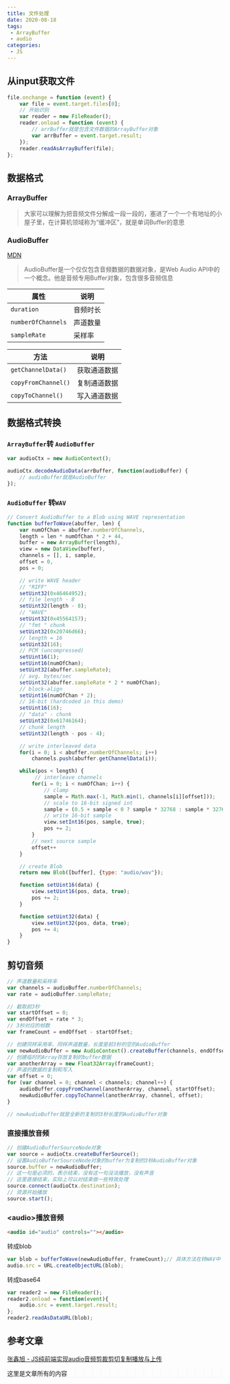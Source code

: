 ```yaml
---
title: 文件处理
date: 2020-08-18
tags:
 - ArrayBuffer
 - audio
categories: 
 - JS
---
```


## 从input获取文件

```js
file.onchange = function (event) {
    var file = event.target.files[0];
    // 开始识别
    var reader = new FileReader();
    reader.onload = function (event) {
        // arrBuffer就是包含文件数据的ArrayBuffer对象
        var arrBuffer = event.target.result;
    });
    reader.readAsArrayBuffer(file);
};
```

## 数据格式

### ArrayBuffer

> 大家可以理解为把音频文件分解成一段一段的，塞进了一个一个有地址的小屋子里，在计算机领域称为“缓冲区”，就是单词Buffer的意思

### AudioBuffer

[MDN](https://developer.mozilla.org/en-US/docs/Web/API/AudioBuffer)

> AudioBuffer是一个仅仅包含音频数据的数据对象，是Web Audio API中的一个概念。他是音频专用Buffer对象，包含很多音频信息

| 属性               | 说明     |
| ------------------ | -------- |
| `duration`         | 音频时长 |
| `numberOfChannels` | 声道数量 |
| `sampleRate`       | 采样率   |

| 方法                | 说明         |
| ------------------- | ------------ |
| `getChannelData()`  | 获取通道数据 |
| `copyFromChannel()` | 复制通道数据 |
| `copyToChannel()`   | 写入通道数据 |

## 数据格式转换

### `ArrayBuffer`转 `AudioBuffer`

```js
var audioCtx = new AudioContext();

audioCtx.decodeAudioData(arrBuffer, function(audioBuffer) {
    // audioBuffer就是AudioBuffer
});
```

### `AudioBuffer` 转`WAV`

```js
// Convert AudioBuffer to a Blob using WAVE representation
function bufferToWave(abuffer, len) {
    var numOfChan = abuffer.numberOfChannels,
    length = len * numOfChan * 2 + 44,
    buffer = new ArrayBuffer(length),
    view = new DataView(buffer),
    channels = [], i, sample,
    offset = 0,
    pos = 0;

    // write WAVE header
    // "RIFF"
    setUint32(0x46464952);
    // file length - 8                      
    setUint32(length - 8);
    // "WAVE"                     
    setUint32(0x45564157);
    // "fmt " chunk
    setUint32(0x20746d66);  
    // length = 16                       
    setUint32(16);  
    // PCM (uncompressed)                               
    setUint16(1); 
    setUint16(numOfChan);
    setUint32(abuffer.sampleRate);
    // avg. bytes/sec
    setUint32(abuffer.sampleRate * 2 * numOfChan);
    // block-align
    setUint16(numOfChan * 2);
    // 16-bit (hardcoded in this demo)
    setUint16(16);                           
    // "data" - chunk
    setUint32(0x61746164); 
    // chunk length                   
    setUint32(length - pos - 4);                   

    // write interleaved data
    for(i = 0; i < abuffer.numberOfChannels; i++)
        channels.push(abuffer.getChannelData(i));

    while(pos < length) {
         // interleave channels
        for(i = 0; i < numOfChan; i++) {
            // clamp
            sample = Math.max(-1, Math.min(1, channels[i][offset])); 
            // scale to 16-bit signed int
            sample = (0.5 + sample < 0 ? sample * 32768 : sample * 32767)|0; 
            // write 16-bit sample
            view.setInt16(pos, sample, true);          
            pos += 2;
        }
        // next source sample
        offset++                                     
    }

    // create Blob
    return new Blob([buffer], {type: "audio/wav"});

    function setUint16(data) {
        view.setUint16(pos, data, true);
        pos += 2;
    }

    function setUint32(data) {
        view.setUint32(pos, data, true);
        pos += 4;
    }
}
```

## 剪切音频

```js
// 声道数量和采样率
var channels = audioBuffer.numberOfChannels;
var rate = audioBuffer.sampleRate;

// 截取前3秒
var startOffset = 0;
var endOffset = rate * 3;
// 3秒对应的帧数
var frameCount = endOffset - startOffset;

// 创建同样采用率、同样声道数量，长度是前3秒的空的AudioBuffer
var newAudioBuffer = new AudioContext().createBuffer(channels, endOffset - startOffset, rate);
// 创建临时的Array存放复制的buffer数据
var anotherArray = new Float32Array(frameCount);
// 声道的数据的复制和写入
var offset = 0;
for (var channel = 0; channel < channels; channel++) {
    audioBuffer.copyFromChannel(anotherArray, channel, startOffset);
    newAudioBuffer.copyToChannel(anotherArray, channel, offset);
}

// newAudioBuffer就是全新的复制的3秒长度的AudioBuffer对象
```

### 直接播放音频

```js
// 创建AudioBufferSourceNode对象
var source = audioCtx.createBufferSource();
// 设置AudioBufferSourceNode对象的buffer为复制的3秒AudioBuffer对象
source.buffer = newAudioBuffer;
// 这一句是必须的，表示结束，没有这一句没法播放，没有声音
// 这里直接结束，实际上可以对结束做一些特效处理
source.connect(audioCtx.destination);
// 资源开始播放
source.start();
```

### \<audio>播放音频

```html
<audio id="audio" controls=""></audio>
```

转成blob

```js
var blob = bufferToWave(newAudioBuffer, frameCount);// 具体方法在转WAV中
audio.src = URL.createObjectURL(blob);
```

转成base64

```js
var reader2 = new FileReader();
reader2.onload = function(event){
    audio.src = event.target.result;
};
reader2.readAsDataURL(blob);
```

## 参考文章

[张鑫旭 - JS纯前端实现audio音频剪裁剪切复制播放与上传](https://www.zhangxinxu.com/wordpress/2020/07/js-audio-clip-copy-upload/?shrink=1)

<div style='background: -webkit-linear-gradient(top, transparent 19px, #ececec 20px), -webkit-linear-gradient(left, transparent 19px, #ececec 20px);             background-size: 20px 20px;'>
	这里是文章所有的内容             
</div>

